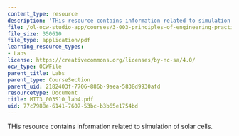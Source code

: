 ```yaml
---
content_type: resource
description: 'THis resource contains information related to simulation of solar cells. '
file: /ol-ocw-studio-app/courses/3-003-principles-of-engineering-practice-spring-2010/77c7988e6141760753bcb3b65e1754bd_MIT3_003S10_lab4.pdf
file_size: 350610
file_type: application/pdf
learning_resource_types:
- Labs
license: https://creativecommons.org/licenses/by-nc-sa/4.0/
ocw_type: OCWFile
parent_title: Labs
parent_type: CourseSection
parent_uid: 2182403f-7706-886b-9aea-5838d9930afd
resourcetype: Document
title: MIT3_003S10_lab4.pdf
uid: 77c7988e-6141-7607-53bc-b3b65e1754bd
---
```

THis resource contains information related to simulation of solar cells. 